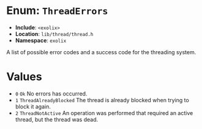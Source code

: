 # Enum: `ThreadErrors`
- **Include**: `<exolix>`
- **Location**: `lib/thread/thread.h`
- **Namespace**: `exolix`

A list of possible error codes and a success code for the threading system.

# Values
 - `0` `Ok` No errors has occurred.
 - `1` `ThreadAlreadyBlocked` The thread is already blocked when trying to block it again.
 - `2` `ThreadNotActive` An operation was performed that required an active thread, but the thread was dead.
